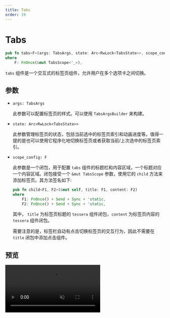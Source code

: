 ```yaml
---
title: Tabs
order: 19
---
```


# Tabs

```rust
pub fn tabs<F>(args: TabsArgs, state: Arc<RwLock<TabsState>>, scope_config: F)
where
    F: FnOnce(&mut TabsScope<'_>),
```

`tabs` 组件是一个交互式的标签页组件，允许用户在多个选项卡之间切换。

## 参数

- `args: TabsArgs`

  此参数可以配置标签页的样式。可以使用 `TabsArgsBuilder` 来构建。

- `state: Arc<RwLock<TabsState>>`

  此参数管理标签页的状态，包括当前选中的标签页索引和动画进度等。值得一提的是也可以使用它程序化地切换标签页或者获取当前/上次选中的标签页索引。

- `scope_config: F`

  此参数是一个闭包，用于配置 `tabs` 组件的标题栏和内容区域，一个标题对应一个内容区域。闭包接受一个 `&mut TabsScope` 参数，使用它的 `child` 方法来添加标签页。其方法签名如下:

  ```rust
  pub fn child<F1, F2>(&mut self, title: F1, content: F2)
  where
      F1: FnOnce() + Send + Sync + 'static,
      F2: FnOnce() + Send + Sync + 'static,
  ```

  其中， `title` 为标签页标题的 `tessera` 组件闭包，`content` 为标签页内容的 `tessera` 组件闭包。

  需要注意的是，标签栏自动有点击切换标签页的交互行为，因此不需要在 `title` 闭包中添加点击组件。

## 预览

<video autoplay loop muted>

<source src="/tabs_example.mp4" type="video/mp4">
Your browser does not support the video tag
</video>
